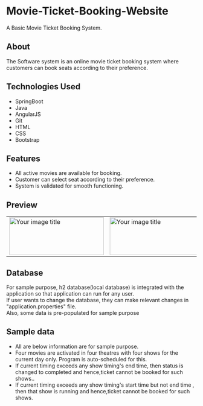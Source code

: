 # Movie-Ticket-Booking-Website

A Basic Movie Ticket Booking System. 

## About
The Software system is an online movie ticket booking system where customers can book seats according to their preference.<br>
## Technologies Used
* SpringBoot
* Java
* AngularJS
* Git
* HTML
* CSS
* Bootstrap
## Features
* All active movies are available for booking.
* Customer can select seat according to their preference.
* System is validated for smooth functioning.
## Preview

<table>
  <tr>
    <td><img src="https://user-images.githubusercontent.com/112768196/205480789-a5ff4ac0-6090-49be-b00f-d280084b7e20.png" alt="Your image title" width="250" height="100"/></td>
    <td><img src="https://user-images.githubusercontent.com/112768196/205480811-b27b0670-ed1d-4623-a5ba-250189b6498e.png" alt="Your image title" width="250" height="100"/></td>
  </tr>
</table>

## Database 
For sample purpose, h2 database(local database) is integrated with the application so that application can run for any user.<br>
If user wants to change the database, they can make relevant changes in "application.properties" file.<br>
Also, some data is pre-populated for sample purpose<br>
## Sample data
* All are below information are for sample purpose.
* Four movies are activated in four theatres with four shows for the current day only. Program is auto-scheduled for this.  
* If current timing exceeds any show timing's end time, then status is changed to completed and hence,ticket cannot be booked for such shows..
* If current timing exceeds any show timing's start time but not end time , then that show is running and hence,ticket cannot be booked for such shows.

